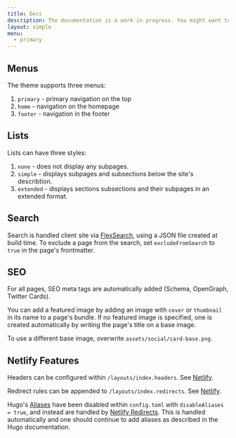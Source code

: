```yaml
---
title: Docs
description: The documentation is a work in progress. You might want to look at the markdown files on GitHub.
layout: simple
menu:
  - primary
---
```


## Menus

The theme supports three menus:
1. `primary` - primary navigation on the top
2. `home` - navigation on the homepage
3. `footer` - navigation in the footer

## Lists

Lists can have three styles:
1. `none` - does not display any subpages.
2. `simple` - displays subpages and subsections below the site's describtion.
3. `extended` - displays sections subsections and their subpages in an extended format.

## Search

Search is handled client site via [FlexSearch](https://nextapps-de.github.io/flexsearch/), using a JSON file created at build time.
To exclude a page from the search, set `excludeFromSearch` to `true` in the page's frontmatter.

## SEO

For all pages, SEO meta tags are automatically added (Schema, OpenGraph, Twitter Cards). 

You can add a featured image by adding an image with `cover` or `thumbnail` in its name to a page's bundle. If no featured image is specified, one is created automatically by writing the page's title on a base image.

To use a different base image, overwrite `assets/social/card-base.png`.

## Netlify Features

Headers can be configured within `/layouts/index.headers`. See [Netlify](https://www.netlify.com/docs/headers-and-basic-auth/).

Redirect rules can be appended to `/layouts/index.redirects`. See [Netlify](https://www.netlify.com/docs/redirects/).

Hugo's [Aliases](https://gohugo.io/content-management/urls/#aliases) have been disabled within `config.toml` with `disableAliases = true`, and instead are handled by [Netlify Redirects](https://www.netlify.com/docs/redirects/). This is handled automatically and one should continue to add aliases as described in the Hugo documentation.